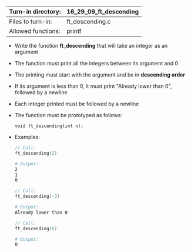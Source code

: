 Turn-in directory: | 16_29_09_ft_descending|
-------------|-------------|
Files to turn-in: | ft_descending.c |
Allowed functions: | printf

* Write the function **ft_descending** that will take an integer as an argument
* The function must print all the integers between its argument and 0
* The printing must start with the argument and be in **descending order**
* If its argument is less than 0, it must print "Already lower than 0", followed by a newline
* Each integer printed must be followed by a newline
* The function must be prototyped as follows:

   `void ft_descending(int n);`
   
* Examples:
  ``` C
  // Call:
  ft_descending(2)
  ```
  
  ``` Bash
  # Output:
  2
  1
  0
  ```
  
  ``` C
  // Call:
  ft_descending(-3)
  ```
  
  ``` Bash
  # Output:
  Already lower than 0
  ```
  
  ```C
  // Call:
  ft_descending(0)
  ```
  
  ``` Bash
  # Output:
  0
  ```
